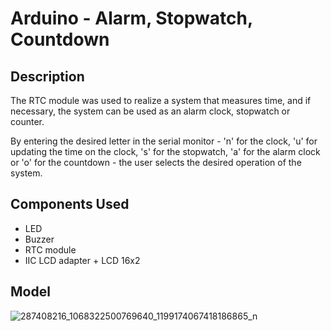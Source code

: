# Arduino - Alarm, Stopwatch, Countdown

## Description

The RTC module was used to realize a system that measures time, and if necessary, the system can be used as an alarm clock, stopwatch or counter.

By entering the desired letter in the serial monitor - 'n' for the clock, 'u' for updating the time on the clock, 's' for the stopwatch, 'a' for the alarm clock or 'o' for the countdown - the user selects the desired operation of the system.

## Components Used

- LED
- Buzzer
- RTC module
- IIC LCD adapter + LCD 16x2

## Model

![287408216_1068322500769640_1199174067418186865_n](https://user-images.githubusercontent.com/74960514/185073380-341a1b7c-e214-4f82-ac82-3e6c637b4dbf.png)
